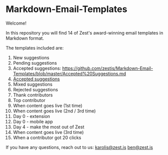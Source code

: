 # Markdown-Email-Templates

Welcome!

In this repository you will find 14 of Zest's award-winning email templates in Markdown format.

The templates included are:

1. New suggestions
2. Pending suggestions
3. Accepted suggestions: https://github.com/zestis/Markdown-Email-Templates/blob/master/Accepted%20Suggestions.md
3. [Accepted suggestions](https://github.com/zestis/Markdown-Email-Templates/blob/master/Accepted%20Suggestions.md)
4. Mixed suggestions
5. Rejected suggestions
6. Thank contributors
7. Top contributor
8. When content goes live (1st time)
9. When content goes live (2nd / 3rd time)
10. Day 0 - extension
11. Day 0 - mobile app
12. Day 4 - make the most out of Zest
13. When content goes live (3rd time)
14. When a contributor got 20 clicks

If you have any questions, reach out to us:
karolis@zest.is
ben@zest.is
